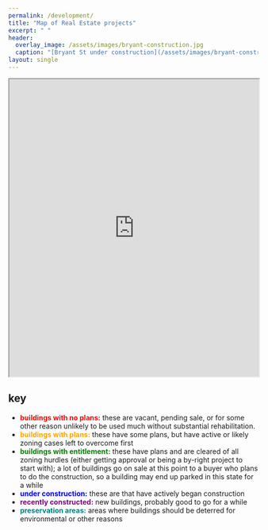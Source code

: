 ```yaml
---
permalink: /development/
title: "Map of Real Estate projects"
excerpt: " "
header:
  overlay_image: /assets/images/bryant-construction.jpg
  caption: "[Bryant St under construction](/assets/images/bryant-construction.jpg)"
layout: single
---
```

<iframe src="https://www.google.com/maps/d/u/3/embed?mid=1aiMK18ktqR08MIZa7ZuHt9z-guoscpw&ehbc=2E312F" width="100%" height="600"></iframe>

## key
- **<font color="red">buildings with no plans:</font>** these are vacant, pending sale, or for some other reason unlikely to be used much without substantial rehabilitation.
- **<font color="orange">buildings with plans:</font>** these have some plans, but have active or likely zoning cases left to overcome first
- **<font color="green">buildings with entitlement:</font>** these have plans and are cleared of all zoning hurdles (either getting approval or being a by-right project to start with); a lot of buildings go on sale at this point to a buyer who plans to do the construction, so a building may end up parked in this state for a while
- **<font color="blue">under construction:</font>** these are that have actively began construction
- **<font color="purple">recently constructed:</font>** new buildings, probably good to go for a while
- **<font color="teal">preservation areas:</font>** areas where buildings should be deterred for environmental or other reasons